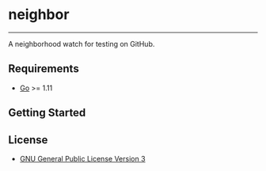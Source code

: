 # neighbor
---

A neighborhood watch for testing on GitHub.

## Requirements
+ [Go](https://golang.org/dl/) >= 1.11

## Getting Started

## License

+ [GNU General Public License Version 3](./LICENSE)
